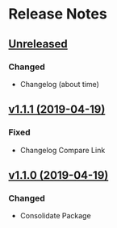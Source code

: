 # Release Notes

## [Unreleased](https://github.com/ixocreate/coding-standard/compare/1.1.1...develop)

### Changed
- Changelog (about time)

## [v1.1.1 (2019-04-19)](https://github.com/ixocreate/coding-standard/compare/1.1.0...1.1.1)

### Fixed
- Changelog Compare Link

## [v1.1.0 (2019-04-19)](https://github.com/ixocreate/coding-standard/compare/1.0.0...1.1.0)

### Changed
- Consolidate Package
